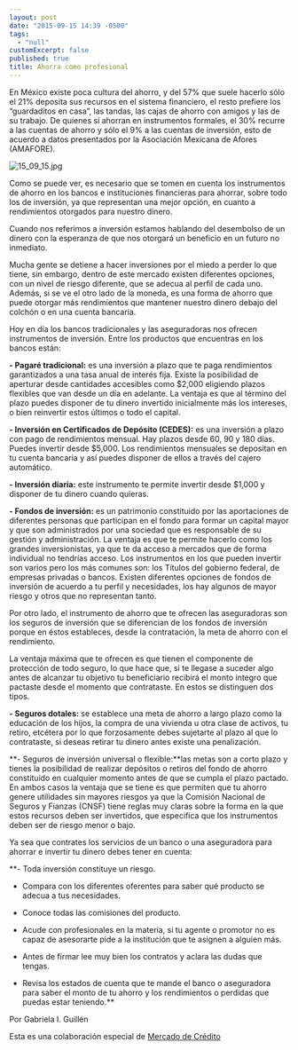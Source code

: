 ```yaml
---
layout: post
date: "2015-09-15 14:39 -0500"
tags: 
  - "null"
customExcerpt: false
published: true
title: Ahorra como profesional
---
```



En México existe poca cultura del ahorro, y del 57% que suele hacerlo sólo el 21% deposita sus recursos en el sistema financiero, el resto prefiere los “guardaditos en casa”, las tandas, las cajas de ahorro con amigos y las de su trabajo. De quienes sí ahorran en instrumentos formales, el 30% recurre a las cuentas de ahorro y sólo el 9% a las cuentas de inversión, esto de acuerdo a datos presentados por la Asociación Mexicana de Afores (AMAFORE).

![15_09_15.jpg]({{site.baseurl}}/img/15_09_15.jpg)

Como se puede ver, es necesario que se tomen en cuenta los instrumentos de ahorro en los bancos e instituciones financieras para ahorrar, sobre todo los de inversión, ya que representan una mejor opción, en cuanto a rendimientos otorgados para nuestro dinero.

Cuando nos referimos a inversión estamos hablando del desembolso de un dinero con la esperanza de que nos otorgará un beneficio en un futuro no inmediato. 

Mucha gente se detiene a hacer inversiones por el miedo a perder lo que tiene, sin embargo, dentro de este mercado existen diferentes opciones, con un nivel de riesgo diferente, que se adecua al perfil de cada uno. Además, si se ve el otro lado de la moneda, es una forma de ahorro que puede otorgar más rendimientos que mantener nuestro dinero debajo del colchón o en una cuenta bancaria.

Hoy en día los bancos tradicionales y las aseguradoras nos ofrecen instrumentos de inversión. Entre los productos que encuentras en los bancos están: 

**- Pagaré tradicional:** es una inversión a plazo que te paga rendimientos garantizados a una tasa anual de interés fija. Existe la posibilidad de aperturar desde cantidades accesibles como $2,000 eligiendo plazos flexibles que van desde un día en adelante. La ventaja es que al término del plazo puedes disponer de tu dinero invertido inicialmente más los intereses, o bien reinvertir estos últimos o todo el capital. 

**- Inversión en Certificados de Depósito (CEDES):** es una inversión a plazo con pago de rendimientos mensual. Hay plazos desde 60, 90 y 180 días. Puedes invertir desde $5,000. Los rendimientos mensuales se depositan en tu cuenta bancaria y así puedes disponer de ellos a través del cajero automático.

**- Inversión diaria:** este instrumento te permite invertir desde $1,000 y disponer de tu dinero cuando quieras. 

**- Fondos de inversión:** es un patrimonio constituido por las aportaciones de diferentes personas que participan en el fondo para formar un capital mayor y que son administrados por una sociedad que es responsable de su gestión y administración. La ventaja es que te permite hacerlo como los grandes inversionistas, ya que te da acceso a mercados que de forma individual no tendrías acceso. Los instrumentos en los que pueden invertir son varios pero los más comunes son: los Títulos del gobierno federal, de empresas privadas o bancos. Existen diferentes opciones de fondos de inversión de acuerdo a tu perfil y necesidades, los hay algunos de mayor riesgo y otros que no representan tanto. 

Por otro lado, el instrumento de ahorro que te ofrecen las aseguradoras son los seguros de inversión que se diferencian de los fondos de inversión porque en éstos estableces, desde la contratación, la meta de ahorro con el rendimiento.

La ventaja máxima que te ofrecen es que tienen el componente de protección de todo seguro, lo que hace que, si te llegase a suceder algo antes de alcanzar tu objetivo tu beneficiario recibirá el monto integro que pactaste desde el momento que contrataste. En estos se distinguen dos tipos. 

**- Seguros dotales:** se establece una meta de ahorro a largo plazo como la educación de los hijos, la compra de una vivienda u otra clase de activos, tu retiro, etcétera por lo que forzosamente debes sujetarte al plazo al que lo contrataste, si deseas retirar tu dinero antes existe una penalización.

**- Seguros de inversión universal o flexible:**las metas son a corto plazo y tienes la posibilidad de realizar depósitos o retiros del fondo de ahorro constituido en cualquier momento antes de que se cumpla el plazo pactado.
En ambos casos la ventaja que se tiene es que permiten que tu ahorro genere utilidades sin mayores riesgos ya que la Comisión Nacional de Seguros y Fianzas (CNSF) tiene reglas muy claras sobre la forma en la que estos recursos deben ser invertidos, que especifica que los instrumentos deben ser de riesgo menor o bajo. 

Ya sea que contrates los servicios de un banco o una aseguradora para ahorrar e invertir tu dinero debes tener en cuenta: 

**- Toda inversión constituye un riesgo.

- Compara con los diferentes oferentes para saber qué producto se adecua a tus necesidades.

- Conoce todas las comisiones del producto.

- Acude con profesionales en la materia, si tu agente o promotor no es capaz de asesorarte pide a la institución que te asignen a alguien más.

- Antes de firmar lee muy bien los contratos y aclara las dudas que tengas.

- Revisa los estados de cuenta que te mande el banco o aseguradora para saber el monto de tu ahorro y los rendimientos o perdidas que puedas estar teniendo.**

Por Gabriela I. Guillén

Esta es una colaboración especial de [Mercado de Crédito](https://mercadodecredito.com/?utm_source=google&utm_medium=cpc&utm_campaign=Cr%C3%A9dito%20Negocio%2FEmpresa)
